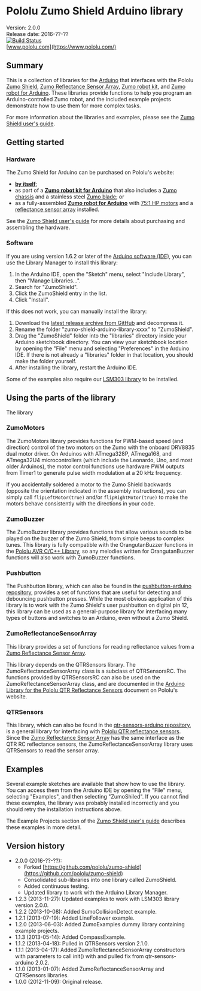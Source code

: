 # Pololu Zumo Shield Arduino library

Version: 2.0.0 <br>
Release date: 2016-??-?? <br>
[![Build Status](https://travis-ci.org/pololu/zumo-shield-arduino-library.svg?branch=master)](https://travis-ci.org/pololu/zumo-shield-arduino-library) <br>
[www.pololu.com](https://www.pololu.com/)

## Summary

This is a collection of libraries for the
[Arduino](https://pololu.com/catalog/product/2191) that interfaces with
the Pololu [Zumo Shield](https://www.pololu.com/catalog/product/2508),
[Zumo Reflectance Sensor Array](https://www.pololu.com/catalog/product/1419),
[Zumo robot kit](https://www.pololu.com/catalog/product/2509), and
[Zumo robot for Arduino](https://www.pololu.com/catalog/product/2510). These
libraries provide functions to help you program an Arduino-controlled
Zumo robot, and the included example projects demonstrate how to use
them for more complex tasks.

For more information about the libraries and examples, please see the
[Zumo Shield user's guide](https://www.pololu.com/docs/0J57).

## Getting started

### Hardware

The Zumo Shield for Arduino can be purchased on Pololu's website:
* **[by itself](https://www.pololu.com/catalog/product/2508)**;
* as part of a
  **[Zumo robot kit for Arduino](https://www.pololu.com/catalog/product/2509)**
  that also includes a
  [Zumo chassis](https://www.pololu.com/catalog/product/1418) and a
  stainless steel
  [Zumo blade](http://www.pololu.com/catalog/product/1410); or
* as a fully-assembled
  **[Zumo robot for Arduino](https://www.pololu.com/catalog/product/2510)**
  with [75:1 HP motors](https://www.pololu.com/catalog/product/2361)
  and a
  [reflectance sensor array](https://www.pololu.com/catalog/product/1419)
  installed.

See the [Zumo Shield user's guide](https://www.pololu.com/docs/0J57) for
more details about purchasing and assembling the hardware.


### Software

If you are using version 1.6.2 or later of the
[Arduino software (IDE)](https://www.arduino.cc/en/Main/Software), you can use
the Library Manager to install this library:

1. In the Arduino IDE, open the "Sketch" menu, select "Include Library", then
   "Manage Libraries...".
2. Search for "ZumoShield".
3. Click the ZumoShield entry in the list.
4. Click "Install".

If this does not work, you can manually install the library:

1. Download the
   [latest release archive from GitHub](https://github.com/pololu/zumo-shield-arduino-library/releases)
   and decompress it.
2. Rename the folder "zumo-shield-arduino-library-xxxx" to "ZumoShield".
3. Drag the "ZumoShield" folder into the "libraries" directory inside your
   Arduino sketchbook directory. You can view your sketchbook location by
   opening the "File" menu and selecting "Preferences" in the Arduino IDE. If
   there is not already a "libraries" folder in that location, you should make
   the folder yourself.
4. After installing the library, restart the Arduino IDE.

Some of the examples also require our
[LSM303 library](https://github.com/pololu/lsm303-arduino) to be
installed.


## Using the parts of the library

The library

### ZumoMotors

The ZumoMotors library provides functions for PWM-based speed (and
direction) control of the two motors on the Zumo with the onboard
DRV8835 dual motor driver. On Arduinos with ATmega328P, ATmega168, and
ATmega32U4 microcontrollers (which include the Leonardo, Uno, and most
older Arduinos), the motor control functions use hardware PWM outputs
from Timer1 to generate pulse width modulation at a 20 kHz frequency.

If you accidentally soldered a motor to the Zumo Shield backwards
(opposite the orientation indicated in the assembly instructions), you
can simply call `flipLeftMotor(true)` and/or `flipRightMotor(true)` to
make the motors behave consistently with the directions in your code.

### ZumoBuzzer

The ZumoBuzzer library provides functions that allow various sounds to
be played on the buzzer of the Zumo Shield, from simple beeps to
complex tunes.  This library is fully compatible with the
OrangutanBuzzer functions in the
[Pololu AVR C/C++ Library](https://www.pololu.com/docs/0J18), so any
melodies written for OrangutanBuzzer functions will also work with
ZumoBuzzer functions.

### Pushbutton

The Pushbutton library, which can also be found in the
[pushbutton-arduino repository](https://github.com/pololu/pushbutton-arduino),
provides a set of functions that are useful for detecting and
debouncing pushbutton presses. While the most obvious application of
this library is to work with the Zumo Shield's user pushbutton on
digital pin 12, this library can be used as a general-purpose library
for interfacing many types of buttons and switches to an Arduino, even
without a Zumo Shield.

### ZumoReflectanceSensorArray

This library provides a set of functions for reading reflectance
values from a
[Zumo Reflectance Sensor Array](https://www.pololu.com/catalog/product/1419).

This library depends on the QTRSensors library.  The
ZumoReflectanceSensorArray class is a subclass of QTRSensorsRC.  The
functions provided by QTRSensorsRC can also be used on the
ZumoReflectanceSensorArray class, and are documented in the
[Arduino Library for the Pololu QTR Reflectance Sensors](https://www.pololu.com/docs/0J19)
document on Pololu's website.

### QTRSensors

This library, which can also be found in the
[qtr-sensors-arduino repository](https://github.com/pololu/qtr-sensors-arduino),
is a general library for interfacing with
[Pololu QTR reflectance sensors](https://www.pololu.com/catalog/category/123).
Since the
[Zumo Reflectance Sensor Array](https://www.pololu.com/catalog/product/1419)
has the same interface as the QTR RC reflectance sensors, the
ZumoReflectanceSensorArray library uses QTRSensors to read the sensor
array.

## Examples

Several example sketches are available that show how to use the
library. You can access them from the Arduino IDE by opening the
"File" menu, selecting "Examples", and then selecting "ZumoShiled". If
you cannot find these examples, the library was probably installed
incorrectly and you should retry the installation instructions above.

The Example Projects section of the
[Zumo Shield user's guide](https://www.pololu.com/docs/0J57) describes
these examples in more detail.

## Version history

* 2.0.0 (2016-??-??):
    * Forked [https://github.com/pololu/zumo-shield](https://github.com/pololu/zumo-shield)
    * Consolidated sub-libraries into one library called ZumoShield.
    * Added continuous testing.
    * Updated library to work with the Arduino Library Manager.
* 1.2.3 (2013-11-27): Updated examples to work with LSM303 library version 2.0.0.
* 1.2.2 (2013-10-08): Added SumoCollisionDetect example.
* 1.2.1 (2013-07-19): Added LineFollower example.
* 1.2.0 (2013-06-03): Added ZumoExamples dummy library containing example projects.
* 1.1.3 (2013-05-14): Added CompassExample.
* 1.1.2 (2013-04-18): Pulled in QTRSensors version 2.1.0.
* 1.1.1 (2013-04-17): Added ZumoReflectanceSensorArray constructors with parameters to call init() with and pulled fix from qtr-sensors-arduino 2.0.2.
* 1.1.0 (2013-01-07): Added ZumoReflectanceSensorArray and QTRSensors libraries.
* 1.0.0 (2012-11-09): Original release.
